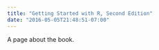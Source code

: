 ```yaml
---
title: "Getting Started with R, Second Edition"
date: "2016-05-05T21:48:51-07:00"
---
```


A page about the book.